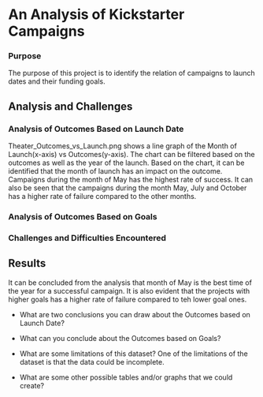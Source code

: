 # An Analysis of Kickstarter Campaigns
### Purpose
The purpose of this project is to identify the relation of campaigns to launch dates and their funding goals. 

## Analysis and Challenges


### Analysis of Outcomes Based on Launch Date
Theater_Outcomes_vs_Launch.png shows a line graph of the Month of Launch(x-axis) vs Outcomes(y-axis). The chart can be filtered based on the outcomes as well as the year of the launch. Based on the chart, it can be identified that the month of launch has an impact on the outcome. Campaigns during the month of May has the highest rate of success. It can also be seen that the campaigns during the month May, July and October has a higher rate of failure compared to the other months.

### Analysis of Outcomes Based on Goals

### Challenges and Difficulties Encountered

## Results
It can be concluded from the analysis that month of May is the best time of the year for a successful campaign. It is also evident that the projects with higher goals has a higher rate of failure compared to teh lower goal ones.
- What are two conclusions you can draw about the Outcomes based on Launch Date?

- What can you conclude about the Outcomes based on Goals?

- What are some limitations of this dataset?
One of the limitations of the dataset is that the data could be incomplete. 

- What are some other possible tables and/or graphs that we could create?

